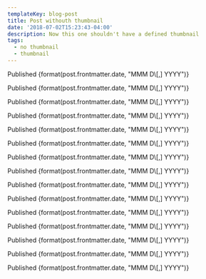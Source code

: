 ```yaml
---
templateKey: blog-post
title: Post withouth thumbnail
date: '2018-07-02T15:23:43-04:00'
description: Now this one shouldn't have a defined thumbnail
tags:
  - no thumbnail
  - thumbnail
---
```

<p>Published {format(post.frontmatter.date, "MMM 	D\[,] YYYY")}</p>

<p>Published {format(post.frontmatter.date, "MMM 	D\[,] YYYY")}</p>

<p>Published {format(post.frontmatter.date, "MMM 	D\[,] YYYY")}</p>

<p>Published {format(post.frontmatter.date, "MMM 	D\[,] YYYY")}</p>

<p>Published {format(post.frontmatter.date, "MMM 	D\[,] YYYY")}</p>

<p>Published {format(post.frontmatter.date, "MMM 	D\[,] YYYY")}</p>

<p>Published {format(post.frontmatter.date, "MMM 	D\[,] YYYY")}</p>

<p>Published {format(post.frontmatter.date, "MMM 	D\[,] YYYY")}</p><p>Published {format(post.frontmatter.date, "MMM 	D\[,] YYYY")}</p>

<p>Published {format(post.frontmatter.date, "MMM 	D\[,] YYYY")}</p>

<p>Published {format(post.frontmatter.date, "MMM 	D\[,] YYYY")}</p>

<p>Published {format(post.frontmatter.date, "MMM 	D\[,] YYYY")}</p>

<p>Published {format(post.frontmatter.date, "MMM 	D\[,] YYYY")}</p>

<p>Published {format(post.frontmatter.date, "MMM 	D\[,] YYYY")}</p>

<p>Published {format(post.frontmatter.date, "MMM 	D\[,] YYYY")}</p>
